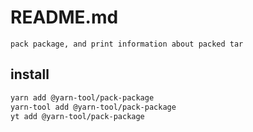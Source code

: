 # README.md

    pack package, and print information about packed tar

## install

```bash
yarn add @yarn-tool/pack-package
yarn-tool add @yarn-tool/pack-package
yt add @yarn-tool/pack-package
```

